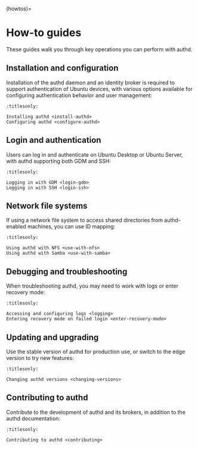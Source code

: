 (howtos)=

# How-to guides

These guides walk you through key operations you can perform with authd.

## Installation and configuration

Installation of the authd daemon and an identity broker is required to support
authentication of Ubuntu devices, with various options available for
configuring authentication behavior and user management:

```{toctree}
:titlesonly:

Installing authd <install-authd>
Configuring authd <configure-authd>
```

## Login and authentication

Users can log in and authenticate on Ubuntu Desktop or Ubuntu Server, with
authd supporting both GDM and SSH:

```{toctree}
:titlesonly:

Logging in with GDM <login-gdm>
Logging in with SSH <login-ssh>
```

## Network file systems

If using a network file system to access shared directories from
authd-enabled machines, you can use ID mapping:

```{toctree}
:titlesonly:

Using authd with NFS <use-with-nfs>
Using authd with Samba <use-with-samba>
```

## Debugging and troubleshooting

When troubleshooting authd, you may need to work with logs or enter recovery
mode:

```{toctree}
:titlesonly:

Accessing and configuring logs <logging>
Entering recovery mode on failed login <enter-recovery-mode>
```

## Updating and upgrading

Use the stable version of authd for production use, or switch to the edge
version to try new features:

```{toctree}
:titlesonly:

Changing authd versions <changing-versions>
```

## Contributing to authd

Contribute to the development of authd and its brokers, in addition to the
authd documentation:

```{toctree}
:titlesonly:

Contributing to authd <contributing>
```
